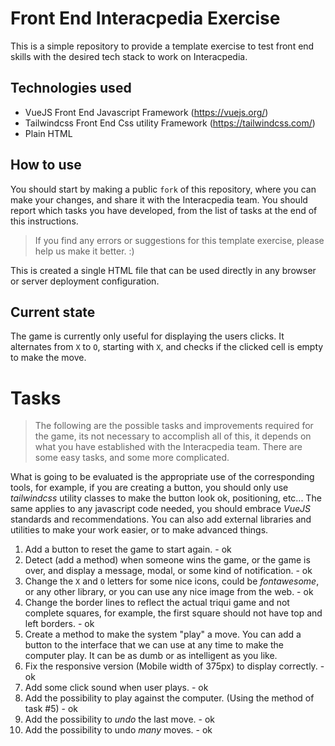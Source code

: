 # Front End Interacpedia Exercise
This is a simple repository to provide a template exercise to test front end skills
with the desired tech stack to work on Interacpedia.

## Technologies used
- VueJS Front End Javascript Framework (https://vuejs.org/)
- Tailwindcss Front End Css utility Framework (https://tailwindcss.com/)
- Plain HTML

## How to use
You should start by making a public `fork` of this repository, where you can 
make your changes, and share it with the Interacpedia team. You should report which tasks you have
developed, from the list of tasks at the end of this instructions.

> If you find any errors or suggestions for this template exercise, please help us make it better. :)

This is created a single HTML file that can be used directly in any browser or server deployment configuration.

## Current state
The game is currently only useful for displaying the users clicks. It alternates from `X` to `O`, starting with `X`, and checks if the 
clicked cell is empty to make the move.

# Tasks
> The following are the possible tasks and improvements required for the game, its not necessary to 
accomplish all of this, it depends on what you have established with the Interacpedia team. There are some easy 
tasks, and some more complicated.

What is going to be evaluated is the appropriate use of the corresponding tools, for example, if you
are creating a button, you should only use *tailwindcss* utility classes to make the button look ok, positioning, etc...
The same applies to any javascript code needed, you should embrace *VueJS* standards and recommendations.
You can also add external libraries and utilities to make your work easier, or to make advanced things.

1. Add a button to reset the game to start again. - ok
2. Detect (add a method) when someone wins the game, or the game is over, and display a message, modal, or some kind of notification. - ok
3. Change the `X` and `O` letters for some nice icons, could be *fontawesome*, or any other library, or you can use any nice image from the web. - ok
4. Change the border lines to reflect the actual triqui game and not complete squares, for example, the first 
square should not have top and left borders. - ok
5. Create a method to make the system "play" a move. You can add a button to the interface that we can use 
at any time to make the computer play. It can be as dumb or as intelligent as you like.
6. Fix the responsive version (Mobile width of 375px) to display correctly. - ok
7. Add some click sound when user plays. - ok
8. Add the possibility to play against the computer. (Using the method of task #5) - ok
9. Add the possibility to *undo* the last move.  - ok
10. Add the possibility to undo *many* moves.  - ok